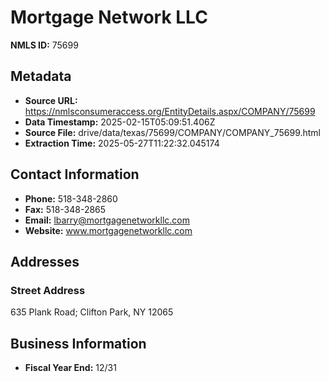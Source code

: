 # Mortgage Network LLC

**NMLS ID:** 75699

## Metadata
- **Source URL:** https://nmlsconsumeraccess.org/EntityDetails.aspx/COMPANY/75699
- **Data Timestamp:** 2025-02-15T05:09:51.406Z
- **Source File:** drive/data/texas/75699/COMPANY/COMPANY_75699.html
- **Extraction Time:** 2025-05-27T11:22:32.045174

## Contact Information
- **Phone:** 518-348-2860
- **Fax:** 518-348-2865
- **Email:** lbarry@mortgagenetworkllc.com
- **Website:** www.mortgagenetworkllc.com

## Addresses
### Street Address
635 Plank Road; Clifton Park, NY 12065

## Business Information
- **Fiscal Year End:** 12/31
